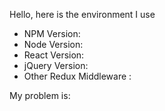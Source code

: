 Hello, here is the environment I use

- NPM Version:
- Node Version:
- React Version:
- jQuery Version:
- Other Redux Middleware :

My problem is:

